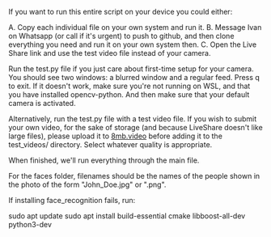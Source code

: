 If you want to run this entire script on your device you could either:

A. Copy each individual file on your own system and run it.
B. Message Ivan on Whatsapp (or call if it's urgent) to push to github, and then
   clone everything you need and run it on your own system then.
C. Open the Live Share link and use the test video file instead of your camera.

Run the test.py file if you just care about first-time setup for your camera. 
You should see two windows: a blurred window and a regular feed. Press q to exit.
If it doesn't work, make sure you're not running on WSL, and that you have 
installed opencv-python. And then make sure that your default camera is activated.

Alternatively, run the test.py file with a test video file. If you wish to submit your own video, for the sake of storage (and because LiveShare doesn't like large files), please upload it to [8mb.video](https://8mb.video/) before adding it to the test_videos/ directory. Select whatever quality is appropriate.

When finished, we'll run everything through the main file.

For the faces folder, filenames should be the names of the people shown in the photo of the form "John_Doe.jpg" or ".png".

If installing face_recognition fails, run:

sudo apt update
sudo apt install build-essential cmake libboost-all-dev python3-dev